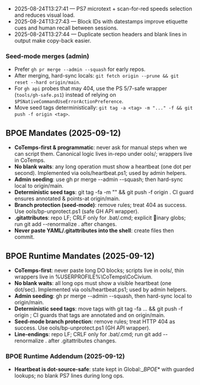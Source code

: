 <!-- status: stub; target: 150+ words -->
- 2025-08-24T13:27:41 — PS7 microtext + scan-for-red speeds selection and reduces visual load.
- 2025-08-24T13:27:43 — Block IDs with datestamps improve etiquette cues and human recall between sessions.
- 2025-08-24T13:27:44 — Duplicate section headers and blank lines in output make copy-back easier.



### Seed-mode merges (admin)

- Prefer `gh pr merge --admin --squash` for early repos.
- After merging, hard-sync locals: `git fetch origin --prune && git reset --hard origin/main`.
- For `gh api` probes that may 404, use the PS 5/7-safe wrapper (`tools/gh-safe.ps1`) instead of relying on `$PSNativeCommandUseErrorActionPreference`.
- Move seed tags deterministically: `git tag -a <tag> -m "..." -f && git push -f origin <tag>`.

## BPOE Mandates (2025-09-12)

- **CoTemps-first & programmatic**: never ask for manual steps when we can script them. Canonical logic lives in-repo under 	ools/; wrappers live in CoTemps.
- **No blank waits**: any long operation must show a heartbeat (one dot per second). Implemented via 	ools/heartbeat.ps1; used by admin helpers.
- **Admin seeding**: use gh pr merge --admin --squash; then hard-sync local to origin/main.
- **Deterministic seed tags**: git tag -fa <tag> -m "<msg>" && git push -f origin <tag>. CI guard ensures annotated & points-at origin/main.
- **Branch protection (seed-mode)**: remove rules; treat 404 as success. Use 	ools/bp-unprotect.ps1 (safe GH API wrapper).
- **.gitattributes**: repo LF; CRLF only for .bat/.cmd; explicit inary globs; run git add --renormalize . after changes.
- **Never paste YAML/.gitattributes into the shell**: create files then commit.

## BPOE Runtime Mandates (2025-09-12)

- **CoTemps-first**: never paste long DO blocks; scripts live in 	ools/, thin wrappers live in %USERPROFILE%\CoTemps\CoCivium\.
- **No blank waits**: all long ops must show a visible heartbeat (one dot/sec). Implemented via 	ools/heartbeat.ps1; used by admin helpers.
- **Admin seeding**: gh pr merge --admin --squash, then hard-sync local to origin/main.
- **Deterministic seed tags**: move tags with git tag -fa ... && git push -f origin <tag>; CI guards that tags are annotated and on origin/main.
- **Seed-mode branch protection**: remove rules; treat HTTP 404 as success. Use 	ools/bp-unprotect.ps1 (GH API wrapper).
- **Line-endings**: repo LF; CRLF only for .bat/.cmd; run git add --renormalize . after .gitattributes changes.

### BPOE Runtime Addendum (2025-09-12)
- **Heartbeat is dot-source-safe**: state kept in Global:__BPOE_* with guarded lookups; no blank PS7 lines during long ops.
